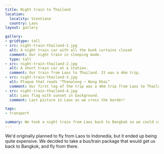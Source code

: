 ```yaml
---
title: Night train to Thailand
location:
  locality: Vientiane
  country: Laos
layout: gallery

gallery:
- gridtype: tall
- src: night-train-thailand-1.jpg
  alt: A night train car with all the bunk curtains closed
  comment: Our night train in sleeping mode.
  type: tall
- src: night-train-thailand-2.jpg
  alt: A short train car at a station.
  comment: Our train from Laos to Thailand. It was a 4km trip.
- src: night-train-thailand-3.jpg
  alt: Plaque that reads "Thanaleng — Nong Khai"
  comment: Our first leg of the trip was a 4km trip from Laos to Thailand purely to facilitate border control.
- src: night-train-thailand-4.jpg
  alt: Laos flag with sunset in background.
  comment: Last picture in Laos as we cross the border!

tags:
- transport

summary: We took a night train from Laos back to Bangkok so we could catch a flight to Indonesia. It was a fun, safe, cheap way to travel!
---
```


We'd originally planned to fly from Laos to Indonedia, but it ended up being quite expensive. We decided to take a bus/train package that would get us back to Bangkok, and fly from there.
